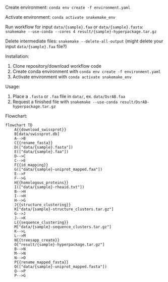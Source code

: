 Create environment: `conda env create -f environment.yaml`

Activate environment: `conda activate snakemake_env`

Run workflow for input `data/{sample}.faa` or `data/{sample}.fasta`: `snakemake --use-conda --cores 4 result/{sample}-hyperpackage.tar.gz`

Delete intermediate files: `snakemake --delete-all-output` (might delete your input `data/{sample}.faa` file?)

Installation:

1. Clone repository/download workflow code
2. Create conda environment with `conda env create -f environment.yaml`
3. Activate environment with `conda activate snakemake_env`

Usage:

1. Place a `.fasta` or `.faa` file in `data/`, ex. `data/DsrAB.faa`
2. Request a finished file with `snakemake --use-conda result/DsrAB-hyperpackage.tar.gz`

Flowchart:

```mermaid
flowchart TD
    A{{download_swissprot}}
    B[data/swissprot.db]
    A-->B
    C{{rename_fasta}}
    D(["data/{sample}.fasta"])
    E(["data/{sample}.faa"])
    D-->C
    C-->E
    F{{id_mapping}}
    G(["data/{sample}-uniprot_mapped.faa"])
    E-->F
    F-->G
    H{{homologous_proteins}}
    I(["data/{sample}-rheaid.txt"])
    B-->H
    I-->H
    H-->G
    J{{structure_clustering}}
    K["data/{sample}-structure_clusters.tar.gz"]
    G-->J
    J-->K
    L{{sequence_clustering}}
    M["data/{sample}-sequence_clusters.tar.gz"]
    K-->L
    L-->M
    N{{treesapp_create}}
    O["result/{sample}-hyperpackage.tar.gz"]
    B-->N
    M-->N
    N-->O
    P{{rename_mapped_fasta}}
    Q(["data/{sample}-uniprot_mapped.fasta"])
    Q-->P
    P-->G
```
